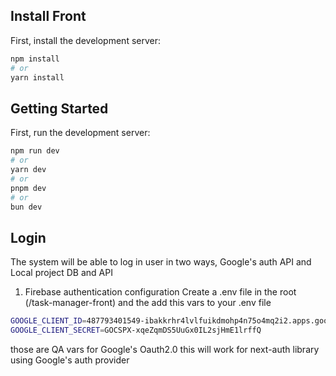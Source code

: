 ## Install Front

First, install the development server:

```bash
npm install
# or
yarn install
```

## Getting Started

First, run the development server:

```bash
npm run dev
# or
yarn dev
# or
pnpm dev
# or
bun dev
```

## Login
The system will be able to log in user in two ways, Google's auth API and Local project DB and API

1. Firebase authentication configuration
Create a .env file in the root (/task-manager-front) and the add this vars to your .env file

```bash
GOOGLE_CLIENT_ID=487793401549-ibakkrhr4lvlfuikdmohp4n75o4mq2i2.apps.googleusercontent.com
GOOGLE_CLIENT_SECRET=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
```

those are QA vars for Google's Oauth2.0
this will work for next-auth library using Google's auth provider